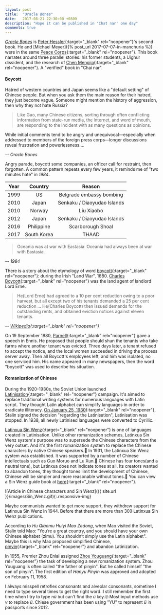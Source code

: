 ```yaml
---
layout: post
title:  "Oracle Bones"
date:   2017-08-21 22:30:00 +0800
description: "Hope it can be published in 'Chat nar' one day"
comments: true
---
```

[*Oracle Bones*](https://www.amazon.com/Oracle-Bones-Journey-Through-China/dp/0060826592) is [Peter Hessler](https://www.wikiwand.com/en/Peter_Hessler){:target="_blank" rel="noopener"}'s second book. He and [Michael Meyer]({% post_url 2017-07-07-in-manchuria %}) were in the same [Peace Corps](https://www.wikiwand.com/en/Peace_Corps){:target="_blank" rel="noopener"}. This book narrates around three parallel stories: his former students, a Uighur dissident,  and the research of [Chen Mengjia](https://www.wikiwand.com/en/Chen_Mengjia){:target="_blank" rel="noopener"}. A "verified" book in "Chai nar".

#### Boycott

Hatred of western countries and Japan seems like a "default setting" of Chinese people. But when you ask them the main reason for their hatred, they just become vague. Someone might mention the history of aggression, then why they not hate Russia?

>Like Gao, many Chinese citizens, sorting through often conflicting information from state-run media, the Internet, and word of mouth, are responding to the incident with as many questions as opinions.
>
While initial comments tend to be angry and unequivocal—especially when addressed to members of the foreign press corps—longer discussions reveal frustration and powerlessness….  
>
-- <cite>Oracle Bones</cite>

Angry parade, boycott some companies, an officer call for restraint, then forgotten. A common pattern repeats every few years, it reminds me of "two minutes hate" in *1984*.

| Year | Country  | Reason                   |
| ---- |:-----------:|:-------------------------:|
| 1999 | US          | Belgrade embassy bombing  |
| 2010 | Japan       | Senkaku / Diaoyudao Islands |
| 2010 | Norway      | Liu Xiaobo |
| 2012 | Japan       | Senkaku / Diaoyudao Islands |
| 2016 | Philippine  | Scarborough Shoal |
| 2017 | South Korea | THAAD |

>Oceania was at war with Eastasia: Oceania had always been at war with Eastasia.
>
-- <cite>1984</cite>

There is a story about the etymology of word [boycott](https://www.wikiwand.com/en/Boycott){:target="_blank" rel="noopener"}: during the Irish "Land War", 1880. [Charles Boycott](https://www.wikiwand.com/en/Charles_Boycott){:target="_blank" rel="noopener"} was the land agent of landlord Lord Erne.

>He(Lord Erne) had agreed to a 10 per cent reduction owing to a poor harvest, but all except two of his tenants demanded a 25 per cent reduction ... He(Charles Boycott) then issued demands for the outstanding rents, and obtained eviction notices against eleven tenants.
>
-- <cite>[Wikipedia](https://www.wikiwand.com/en/Charles_Boycott#/Community_action){:target="_blank" rel="noopener"}</cite>

On 19 September 1880, [Parnell](https://www.wikiwand.com/en/Charles_Stewart_Parnell){:target="_blank" rel="noopener"} gave a speech in Ennis. He proposed that people should shun the tenants who take farms where another tenant was evicted. Three days later, a tenant refused to accept the notice, and the local women succeeded in driving the process server away. Then all Boycott's employees left, and him was isolated, no one serviced him. His name appeared in many newspapers, then the word "boycott" was used to describe his situation.

#### Romanization of Chinese

During the 1920-1930s, the Soviet Union launched [Latinisation](https://www.wikiwand.com/en/Latinisation_in_the_Soviet_Union){:target="_blank" rel="noopener"} campaign. It's aimed to replace traditional writing systems for numerous languages with Latin script. They thought Latin alphabet can simplify languages in order to eradicate illiteracy. [On January 25, 1930](http://www.fift.ugal.ro/revistadeistorie/anale/10/1007%20SISCANU.pdf){:target="_blank" rel="noopener"}, Stalin signed the decision "regarding the Latinisation", Latinisation was stopped. In 1938, all newly Latinised languages were converted to Cyrillic.

[Latinxua Sin Wenz](https://www.wikiwand.com/en/Latinxua_Sin_Wenz){:target="_blank" rel="noopener"} is one of languages created in Latinisation. Unlike other romanization schemes, Latinxua Sin Wenz system's purpose was to supersede the Chinese characters from the very outset. And it's the first romanization system to replace the Chinese characters by native Chinese speakers.🤦 In 1931, the Latinxua Sin Wenz system was established. It was supported by a number of Chinese intellectuals such as Guo Moruo and Lu Xun.🤦 Chinese has four tones(and a neutral tone), but Latinxua does not indicate tones at all. Its creators wanted to  abandon tones, they thought tones limit the development of Chinese, Chinese will be simpler and more reasonable without tones.🤦 You can view a Sin Wenz guide book at [here](http://www.pinyin.info/romanization/sinwenz/index.html){:target="_blank" rel="noopener"}.

![Article in Chinese characters and Sin Wenz]({{ site.url }}/images/Sin_Wenz.gif){:.responsive-img}

Maybe communists wanted to get more support, they withdrew support for Latinxua Sin Wenz in 1944. Before that there are more than 300 Latinxua Sin Wenz publications.

According to *Hu Qiaomu Huiyi Mao Zedong*, when Mao visited the Soviet, Stalin told Mao: "You’re a great country, and you should have your own Chinese alphabet (zimu). You shouldn’t simply use the Latin alphabet". Maybe this is why Mao proposed simplified Chinese, [pinyin](https://www.wikiwand.com/en/Pinyin){:target="_blank" rel="noopener"} and abandon Latinization.

In 1955, Premier Zhou Enlai assigned [Zhou Youguang](https://www.wikiwand.com/en/Zhou_Youguang){:target="_blank" rel="noopener"} the task of developing a new romanization system. Zhou Youguang is often called "the father of pinyin". But he called himself "the son of pinyin". The first edition of *Hanyu Pinyin* was approved and adopted on February 11, 1958.

I always misspell retroflex consonants and alveolar consonants, sometime I need to type several times to get the right word. I still remember the first time when I try to type *nü* but can't find the *ü* key.🙄 Most input methods use *v* to replace *ü*. Chiese government has been using "YU" to represent *ü* in passports since 2012.
